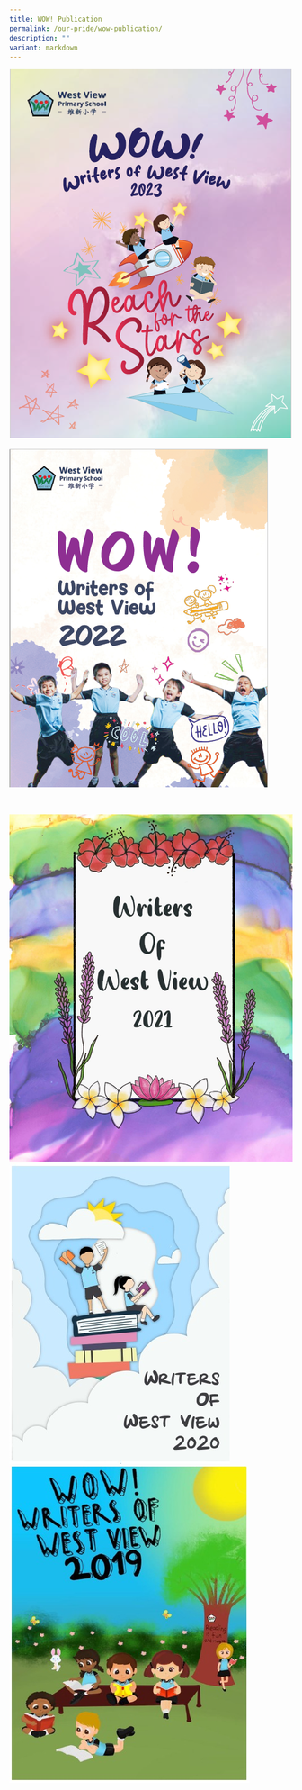 ```yaml
---
title: WOW! Publication
permalink: /our-pride/wow-publication/
description: ""
variant: markdown
---
```

[![WOW! Publication](/images/WoW_2023_cover.png)](/files/WOW__Publication_2023__Interactive_.pdf)
<br>

[![](/images/Wow%20Pulication%202022%20cover%20image.png)](/files/WOW%20Publication_Final%20draft.pdf)

<br>

[![WOW! Publication](/images/WOW%20Publication%202021.jpeg)](/files/WOW%20Publication%202021.pdf)<br>
[![WOW! Publication](/images/WhatsApp%20Image%202021-11-02.jpeg)](/files/WOW%20Publication%202020.pdf)  <br>
[![WOW! Publication](/images/WhatsApp%20Image%202021-11-02%20at.jpeg)](/files/WOW%20Publication%202019.pdf)
